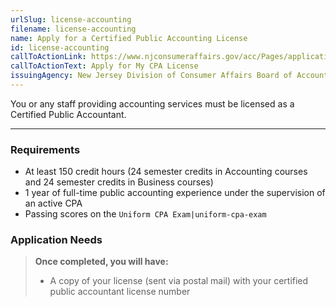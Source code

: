 ```yaml
---
urlSlug: license-accounting
filename: license-accounting
name: Apply for a Certified Public Accounting License
id: license-accounting
callToActionLink: https://www.njconsumeraffairs.gov/acc/Pages/applications.aspx
callToActionText: Apply for My CPA License
issuingAgency: New Jersey Division of Consumer Affairs Board of Accountancy
---
```

You or any staff providing accounting services must be licensed as a Certified Public Accountant.

---
### Requirements

* At least 150 credit hours (24 semester credits in Accounting courses and 24 semester credits in Business courses)
* 1 year of full-time public accounting experience under the supervision of an active CPA
* Passing scores on the `Uniform CPA Exam|uniform-cpa-exam` 

### Application Needs

>**Once completed, you will have:**
>
>* A copy of your license (sent via postal mail) with your certified public accountant license number